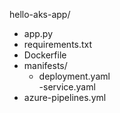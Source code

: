 hello-aks-app/   
- app.py     
- requirements.txt   
- Dockerfile   
- manifests/  
  - deployment.yaml  
  -service.yaml  
- azure-pipelines.yml  
